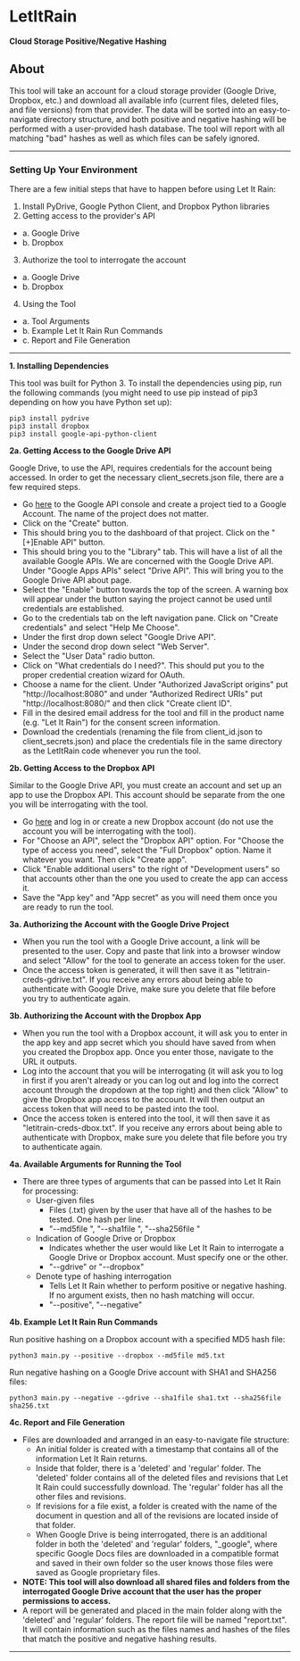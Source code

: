 # LetItRain
**Cloud Storage Positive/Negative Hashing**

## About
This tool will take an account for a cloud storage provider (Google Drive, Dropbox, etc.) and download all available info (current files, deleted files, and file versions) from that provider. The data will be sorted into an easy-to-navigate directory structure, and both positive and negative hashing will be performed with a user-provided hash database. The tool will report with all matching "bad" hashes as well as which files can be safely ignored.

---

### Setting Up Your Environment
There are a few initial steps that have to happen before using Let It Rain:

1. Install PyDrive, Google Python Client, and Dropbox Python libraries
2. Getting access to the provider's API
  * a. Google Drive
  * b. Dropbox
3. Authorize the tool to interrogate the account
  * a. Google Drive
  * b. Dropbox
4. Using the Tool
  * a. Tool Arguments
  * b. Example Let It Rain Run Commands
  * c. Report and File Generation

---

**1. Installing Dependencies**   

This tool was built for Python 3. To install the dependencies using pip, run the following commands (you might need to use pip instead of pip3 depending on how you have Python set up):

```
pip3 install pydrive
pip3 install dropbox
pip3 install google-api-python-client
```


**2a. Getting Access to the Google Drive API**

Google Drive, to use the API, requires credentials for the account being accessed. In order to get the necessary client_secrets.json file, there are a few required steps.

* Go [here](https://console.developers.google.com) to the Google API console and create a project tied to a Google Account. The name of the project does not matter.
* Click on the "Create" button.
* This should bring you to the dashboard of that project. Click on the "[+]Enable API" button.
* This should bring you to the "Library" tab. This will have a list of all the available Google APIs. We are concerned with the Google Drive API. Under "Google Apps APIs" select "Drive API". This will bring you to the Google Drive API about page.
* Select the "Enable" button towards the top of the screen. A warning box will appear under the button saying the project cannot be used until credentials are established.
* Go to the credentials tab on the left navigation pane. Click on "Create credentials" and select "Help Me Choose".
* Under the first drop down select "Google Drive API".
* Under the second drop down select "Web Server".
* Select the "User Data" radio button.
* Click on "What credentials do I need?". This should put you to the proper credential creation wizard for OAuth.
* Choose a name for the client. Under "Authorized JavaScript origins" put "http://localhost:8080" and under "Authorized Redirect URIs" put "http://localhost:8080/" and then click "Create client ID".
* Fill in the desired email address for the tool and fill in the product name (e.g. "Let It Rain") for the consent screen information.
* Download the credentials (renaming the file from client_id.json to client_secrets.json) and place the credentials file in the same directory as the LetItRain code whenever you run the tool.

**2b. Getting Access to the Dropbox API**

Similar to the Google Drive API, you must create an account and set up an app to use the Dropbox API. This account should be separate from the one you will be interrogating with the tool.

* Go [here](https://www.dropbox.com/developers/apps/create) and log in or create a new Dropbox account (do not use the account you will be interrogating with the tool).
* For "Choose an API", select the "Dropbox API" option. For "Choose the type of access you need", select the "Full Dropbox" option. Name it whatever you want. Then click "Create app".
* Click "Enable additional users" to the right of "Development users" so that accounts other than the one you used to create the app can access it.
* Save the "App key" and "App secret" as you will need them once you are ready to run the tool.

**3a. Authorizing the Account with the Google Drive Project**

* When you run the tool with a Google Drive account, a link will be presented to the user. Copy and paste that link into a browser window and select "Allow" for the tool to generate an access token for the user.
* Once the access token is generated, it will then save it as "letitrain-creds-gdrive.txt". If you receive any errors about being able to authenticate with Google Drive, make sure you delete that file before you try to authenticate again.

**3b. Authorizing the Account with the Dropbox App**

* When you run the tool with a Dropbox account, it will ask you to enter in the app key and app secret which you should have saved from when you created the Dropbox app. Once you enter those, navigate to the URL it outputs.
* Log into the account that you will be interrogating (it will ask you to log in first if you aren't already or you can log out and log into the correct account through the dropdown at the top right) and then click "Allow" to give the Dropbox app access to the account. It will then output an access token that will need to be pasted into the tool.
* Once the access token is entered into the tool, it will then save it as "letitrain-creds-dbox.txt". If you receive any errors about being able to authenticate with Dropbox, make sure you delete that file before you try to authenticate again.

**4a. Available Arguments for Running the Tool**

* There are three types of arguments that can be passed into Let It Rain for processing:
  * User-given files
    * Files (.txt) given by the user that have all of the hashes to be tested. One hash per line.
    * "--md5file <file>", "--sha1file <file>", "--sha256file <file>"
  * Indication of Google Drive or Dropbox
    * Indicates whether the user would like Let It Rain to interrogate a Google Drive or Dropbox account. Must specify one or the other.
    * "--gdrive" or "--dropbox"
  * Denote type of hashing interrogation
    * Tells Let It Rain whether to perform positive or negative hashing. If no argument exists, then no hash matching will occur.
    * "--positive", "--negative"

**4b. Example Let It Rain Run Commands**

Run positive hashing on a Dropbox account with a specified MD5 hash file:
```
python3 main.py --positive --dropbox --md5file md5.txt
```

Run negative hashing on a Google Drive account with SHA1 and SHA256 files:
```
python3 main.py --negative --gdrive --sha1file sha1.txt --sha256file sha256.txt
```

**4c. Report and File Generation**

* Files are downloaded and arranged in an easy-to-navigate file structure:
  * An initial folder is created with a timestamp that contains all of the information Let It Rain returns.
  * Inside that folder, there is a 'deleted' and 'regular' folder. The 'deleted' folder contains all of the deleted files and revisions that Let It Rain could successfully download. The 'regular' folder has all the other files and revisions.
  * If revisions for a file exist, a folder is created with the name of the document in question and all of the revisions are located inside of that folder.
  * When Google Drive is being interrogated, there is an additional folder in both the 'deleted' and 'regular' folders, "_google", where specific Google Docs files are downloaded in a compatible format and saved in their own folder so the user knows those files were saved as Google proprietary files.
* **NOTE: This tool will also download all shared files and folders from the interrogated Google Drive account that the user has the proper permissions to access.**
* A report will be generated and placed in the main folder along with the 'deleted' and 'regular' folders. The report file will be named "report.txt". It will contain information such as the files names and hashes of the files that match the positive and negative hashing results.

---
